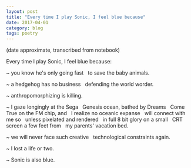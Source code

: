 ```yaml
---
layout: post
title: "Every time I play Sonic, I feel blue because"
date: 2017-04-01
category: blog
tags: poetry
---
```


(date approximate, transcribed from notebook)

Every time I play Sonic, I feel blue because:

~ you know he's only going fast
&nbsp;&nbsp;to save the baby animals.

~ a hedgehog has no business
&nbsp;&nbsp;defending the world worder.

~ anthropomorphizing is killing.

~ I gaze longingly at the Sega
&nbsp;&nbsp;Genesis ocean, bathed by Dreams
&nbsp;&nbsp;Come True on the FM chip, and
&nbsp;&nbsp;I realize no oceanic expanse
&nbsp;&nbsp;will connect with me so
&nbsp;&nbsp;unless pixelated and rendered
&nbsp;&nbsp;in full 8 bit glory on a small
&nbsp;&nbsp;CRT screen a few feet from
&nbsp;&nbsp;my parents' vacation bed.

~ we will never face such creative
&nbsp;&nbsp;technological constraints again.

~ I lost a life or two.

~ Sonic is also blue.
